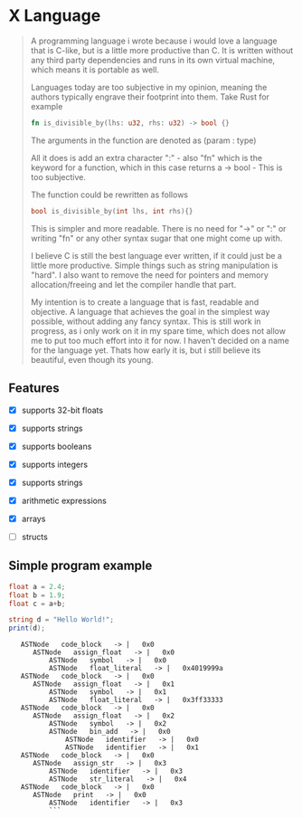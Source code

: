 # X Language

> A programming language i wrote because i would love a language that is C-like, but is a little more productive than C. It is written without any third party dependencies and runs in its own virtual machine, which means it is portable as well. 
>
> Languages today are too subjective in my opinion, meaning the authors typically engrave their footprint into them. 
> Take Rust for example
> ```Rust 
> fn is_divisible_by(lhs: u32, rhs: u32) -> bool {}
> ```
> The arguments in the function are denoted as (param : type)
> 
> All it does is add an extra character ":" - also "fn" which is the keyword for a function, which in this case returns a -> bool - This is too subjective. 
> 
> The function could be rewritten as follows
> ```C
> bool is_divisible_by(int lhs, int rhs){}
> ``` 
> This is simpler and more readable. There is no need for "->" or ":" or writing "fn" or any other syntax sugar that one might come up with.
> 
> I believe C is still the best language ever written, if it could just be a little more productive. Simple things such as string manipulation is "hard". I also want to remove the need for pointers and memory allocation/freeing and let the compiler handle that part.
>
> My intention is to create a language that is fast, readable and objective. A language that achieves the goal in the simplest way possible, without adding any fancy syntax.
> This is still work in progress, as i only work on it in my spare time, which does not allow me to put too much effort into it for now. I haven't decided on a name for the language yet. Thats how early it is, but i still believe its beautiful, even though its young. 

## Features 
- [X] supports 32-bit floats
- [X] supports strings 
- [X] supports booleans
- [X] supports integers 
- [X] supports strings 
- [X] arithmetic expressions
- [X] arrays 
- [ ] structs


## Simple program example
```C#
float a = 2.4; 
float b = 1.9;
float c = a+b;

string d = "Hello World!";
print(d);
```

```
   ASTNode   code_block   -> |   0x0  
      ASTNode   assign_float   -> |   0x0  
          ASTNode   symbol   -> |   0x0  
          ASTNode   float_literal   -> |   0x4019999a  
   ASTNode   code_block   -> |   0x0  
      ASTNode   assign_float   -> |   0x1  
          ASTNode   symbol   -> |   0x1  
          ASTNode   float_literal   -> |   0x3ff33333  
   ASTNode   code_block   -> |   0x0  
      ASTNode   assign_float   -> |   0x2  
          ASTNode   symbol   -> |   0x2  
          ASTNode   bin_add   -> |   0x0  
              ASTNode   identifier   -> |   0x0  
              ASTNode   identifier   -> |   0x1  
   ASTNode   code_block   -> |   0x0  
      ASTNode   assign_str   -> |   0x3  
          ASTNode   identifier   -> |   0x3  
          ASTNode   str_literal   -> |   0x4  
   ASTNode   code_block   -> |   0x0  
      ASTNode   print   -> |   0x0  
          ASTNode   identifier   -> |   0x3  
          ```
